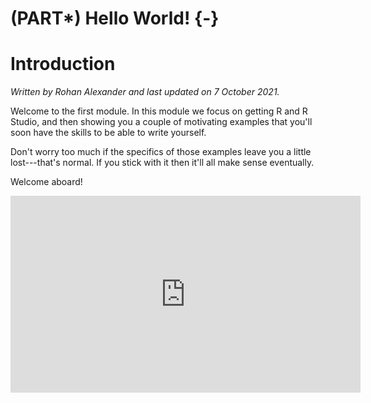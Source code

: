 


# (PART\*) Hello World! {-}


# Introduction

*Written by Rohan Alexander and last updated on 7 October 2021.*

Welcome to the first module. In this module we focus on getting R and R Studio, and then showing you a couple of motivating examples that you'll soon have the skills to be able to write yourself.

Don't worry too much if the specifics of those examples leave you a little lost---that's normal. If you stick with it then it'll all make sense eventually.

Welcome aboard!


<iframe width="560" height="315" src="https://www.youtube.com/embed/ccbvKaQeKRY" frameborder="0" allow="accelerometer; autoplay; clipboard-write; encrypted-media; gyroscope; picture-in-picture" allowfullscreen></iframe>



